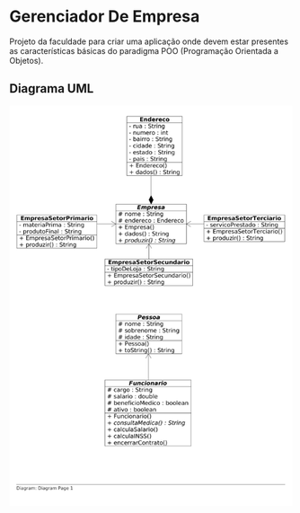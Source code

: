 # Gerenciador De Empresa

Projeto da faculdade para criar uma aplicação onde devem estar presentes
as características básicas do paradigma POO (Programação Orientada a Objetos).

## Diagrama UML

![Diagrama UML](uml/diagrama-uml.png)
